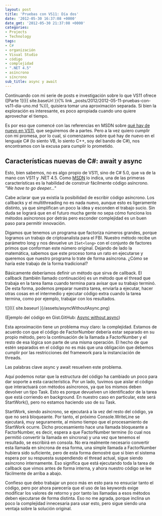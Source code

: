 ```yaml
---
layout: post
title: 'Pruebas con VS11: Día dos'
date: '2012-05-30 16:37:08 +0000'
date_gmt: '2012-05-30 21:37:08 +0000'
categories:
- Projects
- Technology
tags:
- C#
- organización
- Visual Studio
- código
- complejidad
- ".NET 4.5"
- asíncrono
- síncrono
sub_title: async y await
---
```


Continuando con mi serie de posts e investigación sobre lo que VS11 ofrece ([Parte 1]({{ site.baseUrl }}{% link _posts/2012/2012-05-11-pruebas-con-vs11-dia-uno.md %})), quisiera tomar una aproximación separada. Si bien la exploración es interesante, es poco apropiada cuando uno quiere aprovechar el tiempo.

Es por eso que comencé con las referencias en MSDN sobre [qué hay de nuevo en VS11](http://msdn.microsoft.com/en-us/library/bb386063(v=vs.110).aspx), que seguiremos de a partes. Pero a la vez quiero cumplir con mi promesa, por lo cual, si comenzamos sobre qué hay de nuevo en el lenguaje C# (lo siento VB, lo siento C++, soy del bando de C#), nos encontramos con la excusa para cumplir lo prometido.

## Características nuevas de C#: await y async

Esto, bien sabemos, no es algo propio de VS11, sino de C# 5.0, que va de la mano con VS11 y .NET 4.5. Como [MSDN](http://msdn.microsoft.com/en-us/library/hh156499(v=vs.110).aspx) lo indica, una de las primeras características es la habilidad de construir fácilmente código asíncrono. _"We have to go deeper..."_

Cabe aclarar que ya existía la posibilidad de escribir código asíncrono. Los callbacks y el multithreading no es nada nuevo, aunque esto es ligeramente distinto, ya que simplifican un poco la idea y esconden el trabajo sucio. Sin duda se logrará que en el futuro mucha gente no sepa cómo funciona los métodos asíncronos por detrás pero esconder complejidad es un buen paso para permitir innovación.

Digamos que tenemos un programa que factoriza números grandes, porque logramos un trabajo de criptoanalista para el FBI. Nuestro método recibe un parámetro long y nos devuelve un `ISet<long>` con el conjunto de factores primos que conforman este número original. Dejando de lado la matemática, sabemos que este proceso toma un rato en ejecutarse y queremos que nuestro programa lo trate de forma asíncrona.  ¿Cómo se haría este trabajo de la forma tradicional?

Básicamente deberíamos definir un método que sirva de callback. El callback (también llamado continuación) es un método que el thread que trabaja en la tarea llama cuando termina para avisar que su trabajo terminó. De esta forma, podemos preparar nuestra tarea, enviarla a ejecutar, hacer otras cosas en el intermedio y ejecutar código extra cuando la tarea termina, como por ejemplo, trabajar con los resultados.

![]({{ site.baseurl }}/assets/asyncWithoutAsync.png)


(Ejemplo del código en Gist.GitHub: [Async without async](https://gist.github.com/2838443))

Esta aproximación tiene un problema muy claro: la complejidad. Estamos de acuerdo con que el código de FactorNumber debería estar separado en su propio método, pero la continuación de la llamada a FactorNumber y el resto de esa lógica son parte de una misma operación. El hecho de que estén separados en el código no es más que una obligación que debemos cumplir por las restricciones del framework para la instanciación de threads.

Las palabras clave async y await resuelven este problema.

<script src="https://gist.github.com/2839080.js?file=Async.cs"></script>

Aquí podemos notar que la estructura del código ha cambiado un poco para dar soporte a esta característica. Por un lado, tuvimos que aislar el código que interactuará con métodos asíncronos, ya que los mismos deben devolver un tipo Task. Esto es porque devuelven un identificador de la tarea que está corriendo en background. En nuestro caso en particular, este será StartWork(), pero no estamos haciendo uso de su Task.

StartWork, siendo asíncrono, se ejecutará a la vez del resto del código, ya que no será bloqueante. Por tanto, el próximo Console.WriteLine se ejecutará, muy seguramente, al mismo tiempo que el procesamiento de StartWork ocurre. Dicho procesamiento hace una llamada bloqueante a FactorNumber, es decir, espera a que FactorNumber termine (lo cual nos permitió convertir la llamada en síncrona) y una vez que tenemos el resultado, se escribirá en consola. No era realmente necesario convertir esta llamada en síncrona de esa forma, una simple llamada a FactorNumber hubiera sido suficiente, pero de esta forma demostré que si bien el sistema espera por su respuesta suspendiendo el thread actual, sigue siendo asíncrono internamente. Eso significa que está ejecutando toda la tarea de callback que vimos antes de forma interna, y ahora nuestro código se lee fácilmente de arriba a abajo.

Confieso que debo trabajar un poco más en esto para no ensuciar tanto el código, pero por ahora parecería que el uso de las keywords exige modificar los valores de retorno y por tanto las llamadas a esos métodos deben ejecutarse de forma distinta. Eso no me agrada, porque inclina un poco la complejidad innecesaria para usar esto, pero sigue siendo una ventaja sobre la solución original.

